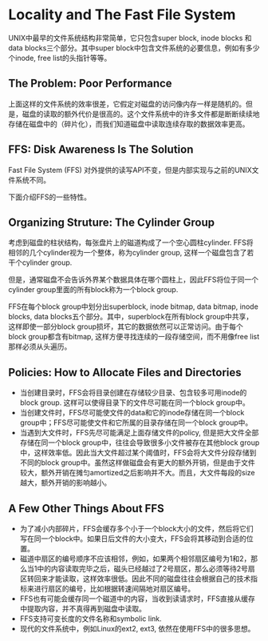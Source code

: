 # Locality and The Fast File System
UNIX中最早的文件系统结构非常简单，它只包含super block, inode blocks 和 data blocks三个部分。其中super block中包含文件系统的必要信息，例如有多少个inode, free list的头指针等等。

## The Problem: Poor Performance
上面这样的文件系统的效率很差，它假定对磁盘的访问像内存一样是随机的。但是，磁盘的读取的额外代价是很高的。这个文件系统中的许多文件都是断断续续地存储在磁盘中的（碎片化），而我们知道磁盘中读取连续存取的数据效率更高。

## FFS: Disk Awareness Is The Solution
Fast File System (FFS) 对外提供的读写API不变，但是内部实现与之前的UNIX文件系统不同。

下面介绍FFS的一些特性。

## Organizing Struture: The Cylinder Group
考虑到磁盘的柱状结构，每张盘片上的磁道构成了一个空心圆柱cylinder. FFS将相邻的几个cylinder视为一个整体，称为cylinder group, 这样一个磁盘包含了若干个cylinder group. 

但是，通常磁盘不会告诉外界某个数据具体在哪个圆柱上，因此FFS将位于同一个cylinder group里面的所有block称为一个block group.

FFS在每个block group中划分出superblock, inode bitmap, data bitmap, inode blocks, data blocks五个部分。其中，superblock在所有block group中共享，这样即使一部分block group损坏，其它的数据依然可以正常访问。由于每个block group都含有bitmap, 这样方便寻找连续的一段存储空间，而不用像free list那样必须从头遍历。

## Policies: How to Allocate Files and Directories
* 当创建目录时，FFS会将目录创建在存储较少目录、包含较多可用inode的block group. 这样可以使得目录下的文件尽可能在同一个block group中。
* 当创建文件时，FFS尽可能使文件的data和它的inode存储在同一个block group中；FFS尽可能使文件和它所属的目录存储在同一个block group中。
* 当遇到大文件时，FFS先尽可能满足上面存储文件的policy, 但是把大文件全部存储在同一个block group中，往往会导致很多小文件被存在其他block group中，这样效率低。因此当大文件超过某个阈值时，FFS会将大文件分段存储到不同的block group中。虽然这样做磁盘会有更大的额外开销，但是由于文件较大，额外开销在摊匀amortized之后影响并不大。而且，大文件每段的size越大，额外开销的影响越小。
  
## A Few Other Things About FFS
* 为了减小内部碎片，FFS会缓存多个小于一个block大小的文件，然后将它们写在同一个block中。如果日后文件的大小变大，FFS会将其移动到合适的位置。
* 磁道中扇区的编号顺序不应该相邻，例如，如果两个相邻扇区编号为1和2，那么当1中的内容读取完毕之后，磁头已经越过了2号扇区，那么必须等待2号扇区转回来才能读取，这样效率很低。因此不同的磁盘往往会根据自己的技术指标来进行扇区的编号，比如根据转速间隔地对扇区编号。
* FFS也有可能会缓存同一个磁道中的内容，当收到读请求时，FFS直接从缓存中提取内容，并不真得再到磁盘中读取。
* FFS支持可变长度的文件名称和symbolic link.
* 现代的文件系统中，例如Linux的ext2, ext3, 依然在使用FFS中的很多思想。

